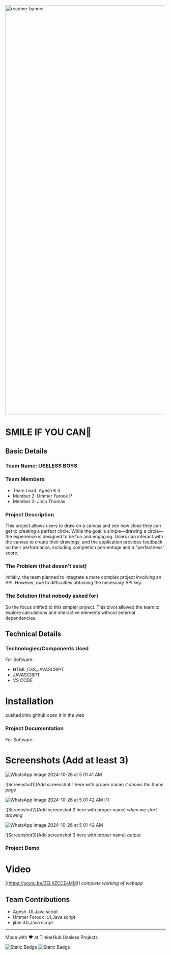 <img width="1280" alt="readme-banner" src="https://github.com/user-attachments/assets/35332e92-44cb-425b-9dff-27bcf1023c6c">

# SMILE IF YOU CAN🎯


## Basic Details
### Team Name: USELESS BOYS


### Team Members
- Team Lead: Agesh K S
- Member 2: Ummer Farook P
- Member 3: Jibin Thomas

### Project Description
This project allows users to draw on a canvas and see how close they can get to creating a perfect circle. While the goal is simple—drawing a circle—the experience is designed to be fun and engaging. Users can interact with the canvas to create their drawings, and the application provides feedback on their performance, including completion percentage and a "perfectness" score.

### The Problem (that doesn't exist)
Initially, the team planned to integrate a more complex project involving an API. However, due to difficulties obtaining the necessary API key.

### The Solution (that nobody asked for)
So the focus shifted to this simpler project. This pivot allowed the team to explore calculations and interactive elements without external dependencies.


## Technical Details
### Technologies/Components Used
For Software:
  - HTML,CSS,JAVASCRIPT
  - JAVASCRIPT
  - VS CODE

# Installation
pushed inito github open it in the web


### Project Documentation
For Software:

# Screenshots (Add at least 3)
![WhatsApp Image 2024-10-26 at 5 01 41 AM](https://github.com/user-attachments/assets/867241c2-7f2d-4eea-acd7-ab548f7b5f00)

![Screenshot1](Add screenshot 1 here with proper name)
*it shows the home page*

![WhatsApp Image 2024-10-26 at 5 01 42 AM (1)](https://github.com/user-attachments/assets/9c89729b-79b4-4bd7-913c-58f6e1bbee0d)

![Screenshot2](Add screenshot 2 here with proper name)
*when we start drawing*

![WhatsApp Image 2024-10-26 at 5 01 42 AM](https://github.com/user-attachments/assets/5ca4601a-2f58-438a-a229-de368bc8c65b)

![Screenshot3](Add screenshot 3 here with proper name)
*output*




### Project Demo
# Video
[(https://youtu.be/3ELhZCCEeMM)]
*complete working of webapp*



## Team Contributions
  - Agesh :UI,Java script
  - Ummer Farook :UI,Java script
  - jibin :UI,Java script

---
Made with ❤️ at TinkerHub Useless Projects 

![Static Badge](https://img.shields.io/badge/TinkerHub-24?color=%23000000&link=https%3A%2F%2Fwww.tinkerhub.org%2F)
![Static Badge](https://img.shields.io/badge/UselessProject--24-24?link=https%3A%2F%2Fwww.tinkerhub.org%2Fevents%2FQ2Q1TQKX6Q%2FUseless%2520Projects)



